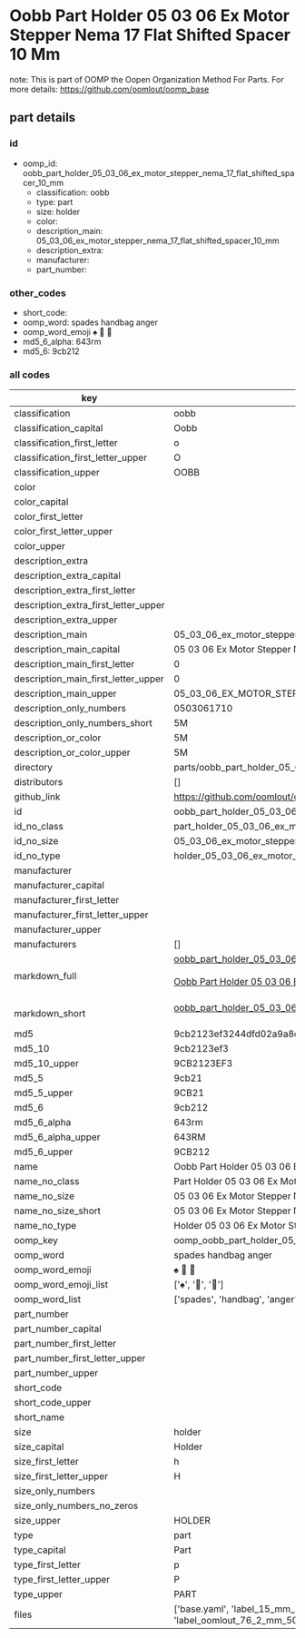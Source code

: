 # Oobb Part Holder 05 03 06 Ex Motor Stepper Nema 17 Flat Shifted Spacer 10 Mm  

note: This is part of OOMP the Oopen Organization Method For Parts. For more details: https://github.com/oomlout/oomp_base

##  part details





### id
* oomp_id: oobb_part_holder_05_03_06_ex_motor_stepper_nema_17_flat_shifted_spacer_10_mm
  * classification: oobb
  * type: part
  * size: holder
  * color: 
  * description_main: 05_03_06_ex_motor_stepper_nema_17_flat_shifted_spacer_10_mm
  * description_extra: 
  * manufacturer: 
  * part_number: 

### other_codes
* short_code: 
* oomp_word: spades handbag anger
* oomp_word_emoji :spades: :handbag: :anger:
* md5_6_alpha: 643rm
* md5_6: 9cb212

### all codes 
| key | value |  
| --- | --- |  
| classification | oobb |  
| classification_capital | Oobb |  
| classification_first_letter | o |  
| classification_first_letter_upper | O |  
| classification_upper | OOBB |  
| color |  |  
| color_capital |  |  
| color_first_letter |  |  
| color_first_letter_upper |  |  
| color_upper |  |  
| description_extra |  |  
| description_extra_capital |  |  
| description_extra_first_letter |  |  
| description_extra_first_letter_upper |  |  
| description_extra_upper |  |  
| description_main | 05_03_06_ex_motor_stepper_nema_17_flat_shifted_spacer_10_mm |  
| description_main_capital | 05 03 06 Ex Motor Stepper Nema 17 Flat Shifted Spacer 10 mm |  
| description_main_first_letter | 0 |  
| description_main_first_letter_upper | 0 |  
| description_main_upper | 05_03_06_EX_MOTOR_STEPPER_NEMA_17_FLAT_SHIFTED_SPACER_10_MM |  
| description_only_numbers | 0503061710 |  
| description_only_numbers_short | 5M |  
| description_or_color | 5M |  
| description_or_color_upper | 5M |  
| directory | parts/oobb_part_holder_05_03_06_ex_motor_stepper_nema_17_flat_shifted_spacer_10_mm |  
| distributors | [] |  
| github_link | https://github.com/oomlout/oomlout_oomp_part_src/tree/main/parts/oobb_part_holder_05_03_06_ex_motor_stepper_nema_17_flat_shifted_spacer_10_mm/working |  
| id | oobb_part_holder_05_03_06_ex_motor_stepper_nema_17_flat_shifted_spacer_10_mm |  
| id_no_class | part_holder_05_03_06_ex_motor_stepper_nema_17_flat_shifted_spacer_10_mm |  
| id_no_size | 05_03_06_ex_motor_stepper_nema_17_flat_shifted_spacer_10_mm |  
| id_no_type | holder_05_03_06_ex_motor_stepper_nema_17_flat_shifted_spacer_10_mm |  
| manufacturer |  |  
| manufacturer_capital |  |  
| manufacturer_first_letter |  |  
| manufacturer_first_letter_upper |  |  
| manufacturer_upper |  |  
| manufacturers | [] |  
| markdown_full | [oobb_part_holder_05_03_06_ex_motor_stepper_nema_17_flat_shifted_spacer_10_mm](https://github.com/oomlout/oomlout_oomp_part_src/tree/main/parts/oobb_part_holder_05_03_06_ex_motor_stepper_nema_17_flat_shifted_spacer_10_mm/working)<br>[](https://github.com/oomlout/oomlout_oomp_part_src/tree/main/parts/oobb_part_holder_05_03_06_ex_motor_stepper_nema_17_flat_shifted_spacer_10_mm/working)<br>[Oobb Part Holder 05 03 06 Ex Motor Stepper Nema 17 Flat Shifted Spacer 10 Mm](https://github.com/oomlout/oomlout_oomp_part_src/tree/main/parts/oobb_part_holder_05_03_06_ex_motor_stepper_nema_17_flat_shifted_spacer_10_mm/working)<br><br> |  
| markdown_short | [oobb_part_holder_05_03_06_ex_motor_stepper_nema_17_flat_shifted_spacer_10_mm](https://github.com/oomlout/oomlout_oomp_part_src/tree/main/parts/oobb_part_holder_05_03_06_ex_motor_stepper_nema_17_flat_shifted_spacer_10_mm/working)<br><br> |  
| md5 | 9cb2123ef3244dfd02a9a8d69b1ecd53 |  
| md5_10 | 9cb2123ef3 |  
| md5_10_upper | 9CB2123EF3 |  
| md5_5 | 9cb21 |  
| md5_5_upper | 9CB21 |  
| md5_6 | 9cb212 |  
| md5_6_alpha | 643rm |  
| md5_6_alpha_upper | 643RM |  
| md5_6_upper | 9CB212 |  
| name | Oobb Part Holder 05 03 06 Ex Motor Stepper Nema 17 Flat Shifted Spacer 10 Mm |  
| name_no_class | Part Holder 05 03 06 Ex Motor Stepper Nema 17 Flat Shifted Spacer 10 Mm |  
| name_no_size | 05 03 06 Ex Motor Stepper Nema 17 Flat Shifted Spacer 10 Mm |  
| name_no_size_short | 05 03 06 Ex Motor Stepper Nema 17 Flat Shifted Spacer 10 Mm |  
| name_no_type | Holder 05 03 06 Ex Motor Stepper Nema 17 Flat Shifted Spacer 10 Mm |  
| oomp_key | oomp_oobb_part_holder_05_03_06_ex_motor_stepper_nema_17_flat_shifted_spacer_10_mm |  
| oomp_word | spades handbag anger |  
| oomp_word_emoji | :spades: :handbag: :anger: |  
| oomp_word_emoji_list | [':spades:', ':handbag:', ':anger:'] |  
| oomp_word_list | ['spades', 'handbag', 'anger'] |  
| part_number |  |  
| part_number_capital |  |  
| part_number_first_letter |  |  
| part_number_first_letter_upper |  |  
| part_number_upper |  |  
| short_code |  |  
| short_code_upper |  |  
| short_name |  |  
| size | holder |  
| size_capital | Holder |  
| size_first_letter | h |  
| size_first_letter_upper | H |  
| size_only_numbers |  |  
| size_only_numbers_no_zeros |  |  
| size_upper | HOLDER |  
| type | part |  
| type_capital | Part |  
| type_first_letter | p |  
| type_first_letter_upper | P |  
| type_upper | PART |  
| files | ['base.yaml', 'label_15_mm_30_mm.pdf', 'label_15_mm_30_mm.svg', 'label_76_2_mm_50_8_mm.pdf', 'label_76_2_mm_50_8_mm.svg', 'label_oomlout_76_2_mm_50_8_mm.pdf', 'label_oomlout_76_2_mm_50_8_mm.svg', 'readme.md', 'working.json', 'working.yaml'] |  
